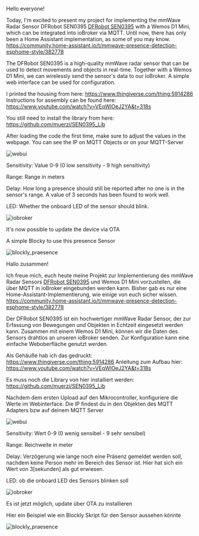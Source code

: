 Hello everyone!

Today, I'm excited to present my project for implementing the mmWave Radar Sensor DFRobot SEN0395 [DFRobot SEN0395](https://www.dfrobot.com/product-2282.html?tracking=1dOdF2mg6TzojqoU4fnTX24SxVL9ROuC9wct5WyK1L3tOaHiOlLmpOrQhhz34k6m ) with a Wemos D1 Mini, which can be integrated into ioBroker via MQTT. Until now, there has only been a Home Assistant implementation, as some of you may know. 
https://community.home-assistant.io/t/mmwave-presence-detection-esphome-style/382778

The DFRobot SEN0395 is a high-quality mmWave radar sensor that can be used to detect movements and objects in real-time. Together with a Wemos D1 Mini, we can wirelessly send the sensor's data to our ioBroker. A simple web interface can be used for configuration.

I printed the housing from here: https://www.thingiverse.com/thing:5914286 
Instructions for assembly can be found here: https://www.youtube.com/watch?v=VEqWlOeJ2YA&t=318s

You still need to install the library from here: https://github.com/muerzi/SEN0395_Lib

After loading the code the first time, make sure to adjust the values in the webpage.
You can see the IP on MQTT Objects or on your MQTT-Server


![webui](https://user-images.githubusercontent.com/4198159/235928922-823ddf83-8f1e-459a-bc8f-def098292541.png)

Sensitivity: Value 0-9 (0 low sensitivity - 9 high sensitivity)

Range: Range in meters

Delay: How long a presence should still be reported after no one is in the sensor's range. A value of 3 seconds has been found to work well.

LED: Whether the onboard LED of the sensor should blink.

![iobroker](https://user-images.githubusercontent.com/4198159/235928891-6e081a62-8aa8-4c9f-b7de-dde7bc7adc04.png)


It's now possible to update the device via OTA

A simple Blocky to use this presence Sensor

![blockly_praesence](https://user-images.githubusercontent.com/4198159/235930873-ae9cf7f3-ec9b-4630-9501-078d1b85c6c3.jpg)






Hallo zusammen!

Ich freue mich, euch heute meine Projekt zur Implementierung des mmWave Radar Sensors [DFRobot SEN0395](https://www.dfrobot.com/product-2282.html?tracking=1dOdF2mg6TzojqoU4fnTX24SxVL9ROuC9wct5WyK1L3tOaHiOlLmpOrQhhz34k6m ) und Wemos D1 Mini vorzustellen, die über MQTT in ioBroker eingebunden werden kann. Bisher gab es nur eine Home-Assistant-Implementierung, wie einige von euch sicher wissen.
https://community.home-assistant.io/t/mmwave-presence-detection-esphome-style/382778

Der DFRobot SEN0395 ist ein hochwertiger mmWave Radar Sensor, der zur Erfassung von Bewegungen und Objekten in Echtzeit eingesetzt werden kann. Zusammen mit einem Wemos D1 Mini, können wir die Daten des Sensors drahtlos an unseren ioBroker senden.
Zur Konfiguration kann eine einfache Weboberfläche genutzt werden. 

Als Gehäuße hab ich das gedruckt: https://www.thingiverse.com/thing:5914286
Anleitung zum Aufbau hier: https://www.youtube.com/watch?v=VEqWlOeJ2YA&t=318s

Es muss noch die Library von hier installiert werden: https://github.com/muerzi/SEN0395_Lib

Nachdem dem ersten Upload auf den Mikrocontroller, konfiguriere die Werte im Webinterface.
Die IP findest du in den Objekten des MQTT Adapters bzw auf deinem MQTT Server

![webui](https://user-images.githubusercontent.com/4198159/235928922-823ddf83-8f1e-459a-bc8f-def098292541.png)

Sensitivity: Wert 0-9 (0 wenig sensibel - 9 sehr sensibel)

Range: Reichweite in meter

Delay: Verzögerung wie lange noch eine Präsenz gemeldet werden soll, nachdem keine Person mehr im Bereich des Sensor ist. Hier hat sich ein Wert von 3[sekunden] als gut erwiesen.

LED: ob die onboard LED des Sensors blinken soll


![iobroker](https://user-images.githubusercontent.com/4198159/235928891-6e081a62-8aa8-4c9f-b7de-dde7bc7adc04.png)

Es ist jetzt möglich, update über OTA zu installieren

Hier ein Beispiel wie ein Blockly Skript für den Sensor aussehen könnte

![blockly_praesence](https://user-images.githubusercontent.com/4198159/235930873-ae9cf7f3-ec9b-4630-9501-078d1b85c6c3.jpg)
